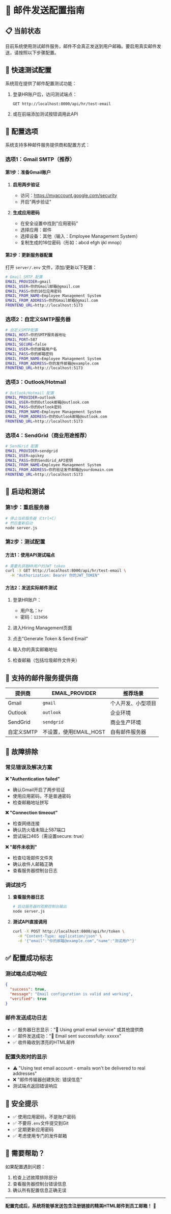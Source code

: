 # 🚀 邮件发送配置指南

## 📋 当前状态

目前系统使用测试邮件服务，邮件不会真正发送到用户邮箱。要启用真实邮件发送，请按照以下步骤配置。

## 🧪 快速测试配置

系统现在提供了邮件配置测试功能：

1. 登录HR账户后，访问测试端点：
   ```
   GET http://localhost:8000/api/hr/test-email
   ```

2. 或在前端添加测试按钮调用此API

## 🔧 配置选项

系统支持多种邮件服务提供商和配置方式：

### 选项1：Gmail SMTP（推荐）

#### 第1步：准备Gmail账户

1. **启用两步验证**
   - 访问：https://myaccount.google.com/security
   - 开启"两步验证"

2. **生成应用密码**
   - 在安全设置中找到"应用密码"
   - 选择应用：邮件
   - 选择设备：其他（输入：Employee Management System）
   - 复制生成的16位密码（形如：abcd efgh ijkl mnop）

#### 第2步：更新服务器配置

打开 `server/.env` 文件，添加/更新以下配置：

```bash
# Gmail SMTP 配置
EMAIL_PROVIDER=gmail
EMAIL_USER=你的Gmail邮箱@gmail.com
EMAIL_PASS=你的16位应用密码
EMAIL_FROM_NAME=Employee Management System
EMAIL_FROM_ADDRESS=你的Gmail邮箱@gmail.com
FRONTEND_URL=http://localhost:5173
```

### 选项2：自定义SMTP服务器

```bash
# 自定义SMTP配置
EMAIL_HOST=你的SMTP服务器地址
EMAIL_PORT=587
EMAIL_SECURE=false
EMAIL_USER=你的邮箱用户名
EMAIL_PASS=你的邮箱密码
EMAIL_FROM_NAME=Employee Management System
EMAIL_FROM_ADDRESS=你的发件邮箱@example.com
FRONTEND_URL=http://localhost:5173
```

### 选项3：Outlook/Hotmail

```bash
# Outlook/Hotmail 配置
EMAIL_PROVIDER=outlook
EMAIL_USER=你的Outlook邮箱@outlook.com
EMAIL_PASS=你的Outlook密码
EMAIL_FROM_NAME=Employee Management System
EMAIL_FROM_ADDRESS=你的Outlook邮箱@outlook.com
FRONTEND_URL=http://localhost:5173
```

### 选项4：SendGrid（商业用途推荐）

```bash
# SendGrid 配置
EMAIL_PROVIDER=sendgrid
EMAIL_USER=apikey
EMAIL_PASS=你的SendGrid_API密钥
EMAIL_FROM_NAME=Employee Management System
EMAIL_FROM_ADDRESS=你的验证发件邮箱@yourdomain.com
FRONTEND_URL=http://localhost:5173
```

## 🚀 启动和测试

### 第1步：重启服务器

```bash
# 停止当前服务器（Ctrl+C）
# 然后重新启动
node server.js
```

### 第2步：测试配置

#### 方法1：使用API测试端点

```bash
# 需要先获取HR用户的JWT token
curl -X GET http://localhost:8000/api/hr/test-email \
  -H "Authorization: Bearer 你的JWT_TOKEN"
```

#### 方法2：发送实际邮件测试

1. 登录HR账户：
   - 用户名：`hr`
   - 密码：`123456`

2. 进入Hiring Management页面

3. 点击"Generate Token & Send Email"

4. 输入你的真实邮箱地址

5. 检查邮箱（包括垃圾邮件文件夹）

## 📧 支持的邮件服务提供商

| 提供商 | EMAIL_PROVIDER | 推荐场景 |
|--------|----------------|----------|
| Gmail | `gmail` | 个人开发、小型项目 |
| Outlook | `outlook` | 企业环境 |
| SendGrid | `sendgrid` | 商业生产环境 |
| 自定义SMTP | 不设置，使用EMAIL_HOST | 自有邮件服务器 |

## 🚨 故障排除

### 常见错误及解决方案

**❌ "Authentication failed"**
- 确认Gmail开启了两步验证
- 使用应用密码，不是普通密码
- 检查邮箱地址拼写

**❌ "Connection timeout"**
- 检查网络连接
- 确认防火墙未阻止587端口
- 尝试端口465（需设置secure: true）

**❌ "邮件未收到"**
- 检查垃圾邮件文件夹
- 确认收件人邮箱正确
- 查看服务器控制台日志

### 调试技巧

1. **查看服务器日志**
   ```bash
   # 启动服务器时观察控制台输出
   node server.js
   ```

2. **测试API直接调用**
   ```bash
   curl -X POST http://localhost:8000/api/hr/token \
     -H "Content-Type: application/json" \
     -d '{"email":"你的邮箱@example.com","name":"测试用户"}'
   ```

## ✅ 配置成功标志

### 测试端点成功响应
```json
{
  "success": true,
  "message": "Email configuration is valid and working",
  "verified": true
}
```

### 邮件发送成功日志
- ✅ 服务器日志显示："📧 Using gmail email service" 或其他提供商
- ✅ 邮件发送成功："📧 Email sent successfully: xxxxx"
- ✅ 收件箱收到漂亮的HTML邮件

### 配置失败时的显示
- ⚠️ "Using test email account - emails won't be delivered to real addresses"
- ❌ "邮件传输器创建失败: 错误信息"
- 测试端点返回错误响应

## 🔐 安全提示

- ✅ 使用应用密码，不是账户密码
- ✅ 不要将`.env`文件提交到Git
- ✅ 定期更新应用密码
- ✅ 考虑使用专门的发件邮箱

## 💬 需要帮助？

如果配置遇到问题：
1. 检查上述故障排除部分
2. 查看服务器控制台错误信息
3. 确认所有配置信息正确无误

---

**配置完成后，系统将能够发送包含注册链接的精美HTML邮件到员工邮箱！** 🎉 